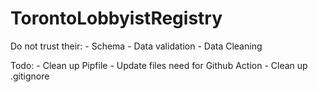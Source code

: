 # TorontoLobbyistRegistry

Do not trust their:
    - Schema
    - Data validation
    - Data Cleaning

Todo:
    - Clean up Pipfile
    - Update files need for Github Action
    - Clean up .gitignore


